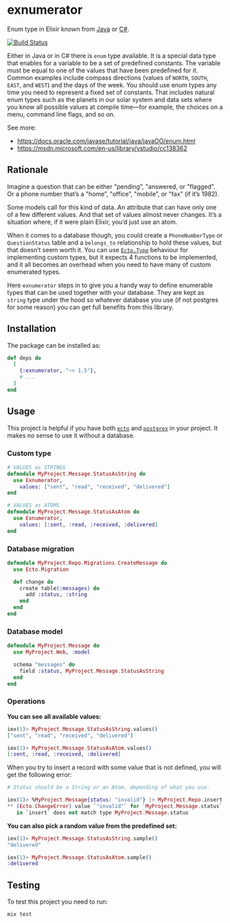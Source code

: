 # exnumerator

Enum type in Elixir known from [Java](https://docs.oracle.com/javase/tutorial/java/javaOO/enum.html) or [C#](https://msdn.microsoft.com/en-us/library/vstudio/cc138362).

[![Build Status](https://travis-ci.org/KamilLelonek/exnumerator.svg)](https://travis-ci.org/KamilLelonek/exnumerator)

Either in Java or in C# there is `enum` type available. It is a special data type that enables for a variable to be a set of predefined constants. The variable must be equal to one of the values that have been predefined for it. Common examples include compass directions (values of `NORTH`, `SOUTH`, `EAST`, and `WEST`) and the days of the week. You should use enum types any time you need to represent a fixed set of constants. That includes natural enum types such as the planets in our solar system and data sets where you know all possible values at compile time—for example, the choices on a menu, command line flags, and so on.

See more:

- <https://docs.oracle.com/javase/tutorial/java/javaOO/enum.html>
- <https://msdn.microsoft.com/en-us/library/vstudio/cc138362>

## Rationale

Imagine a question that can be either "pending”, "answered, or "flagged”. Or a phone number that’s a "home”, "office”, "mobile”, or "fax” (if it’s 1982).

Some models call for this kind of data. An attribute that can have only one of a few different values. And that set of values almost never changes. It’s a situation where, if it were plain Elixir, you’d just use an atom.

When it comes to a database though, you could create a `PhoneNumberType` or `QuestionStatus` table and a `belongs_to` relationship to hold these values, but that doesn’t seem worth it. You can use [`Ecto.Type`](http://hexdocs.pm/ecto/Ecto.Type.html) behaviour for implementing custom types, but it expects 4 functions to be implemented, and it all becomes an overhead when you need to have many of custom enumerated types.

Here `exnumerator` steps in to give you a handy way to define enumerable types that can be used together with your database. They are kept as `string` type under the hood so whatever database you use (if not postgres for some reason) you can get full benefits from this library.

## Installation

The package can be installed as:

```elixir
def deps do
  [
    {:exnumerator, "~> 1.5"},
    # ...
  ]
end
```

## Usage

This project is helpful if you have both [`ecto`](https://github.com/elixir-lang/ecto) and [`postgrex`](https://github.com/ericmj/postgrex) in your project. It makes no sense to use it without a database.

### Custom type

```elixir
# VALUES as STRINGS
defmodule MyProject.Message.StatusAsString do
  use Exnumerator,
    values: ["sent", "read", "received", "delivered"]
end

# VALUES as ATOMS
defmodule MyProject.Message.StatusAsAtom do
  use Exnumerator,
    values: [:sent, :read, :received, :delivered]
end
```

### Database migration

```elixir
defmodule MyProject.Repo.Migrations.CreateMessage do
  use Ecto.Migration

  def change do
    create table(:messages) do
      add :status, :string
    end
  end
end
```

### Database model

```elixir
defmodule MyProject.Message do
  use MyProject.Web, :model

  schema "messages" do
    field :status, MyProject.Message.StatusAsString
  end
end
```

### Operations

**You can see all available values:**

```elixir
iex(1)> MyProject.Message.StatusAsString.values()
["sent", "read", "received", "delivered"]
```

```elixir
iex(1)> MyProject.Message.StatusAsAtom.values()
[:sent, :read, :received, :delivered]
```

When you try to insert a record with some value that is not defined, you will get the following error:

```elixir
# Status should be a String or an Atom, depending of what you use.

iex(1)> %MyProject.Message{status: "invalid"} |> MyProject.Repo.insert!()
** (Ecto.ChangeError) value `"invalid"` for `MyProject.Message.status`
   in `insert` does not match type MyProject.Message.status
```

**You can also pick a random value from the predefined set:**

```elixir
iex(1)> MyProject.Message.StatusAsString.sample()
"delivered"

iex(1)> MyProject.Message.StatusAsAtom.sample()
:delivered
```

## Testing

To test this project you need to run:

    mix test
